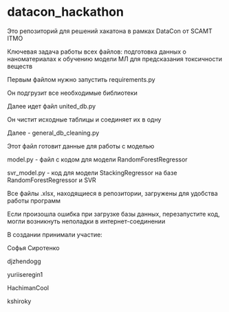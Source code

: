 # datacon_hackathon

Это репозиторий для решений хакатона в рамках DataCon от SCAMT ITMO

Ключевая задача работы всех файлов: подготовка данных о наноматериалах к обучению модели МЛ для предсказания токсичности веществ

Первым файлом нужно запустить requirements.py

Он подгрузит все необходимые библиотеки

Далее идет файл united_db.py

Он чистит исходные таблицы и соединяет их в одну

Далее - general_db_cleaning.py

Этот файл готовит данные для работы с моделью

model.py - файл с кодом для модели RandomForestRegressor

svr_model.py - код для модели StackingRegressor на базе RandomForestRegressor и SVR

Все файлы .xlsx, находящиеся в репозитории, загружены для удобства работы программ

Если произошла ошибка при загрузке базы данных, перезапустите код, могли возникнуть неполадки в интернет-соединении

В создании принимали участие:

Софья Сиротенко 

djzhendogg

yuriiseregin1

HachimanCool

kshiroky
